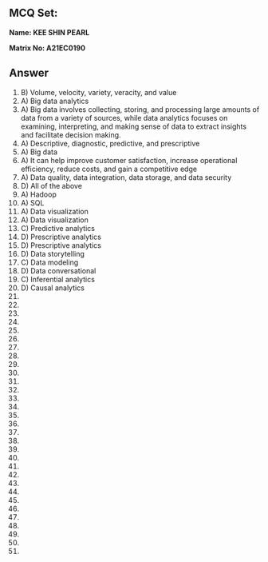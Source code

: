 ## MCQ Set:

**Name: KEE SHIN PEARL**

**Matrix No: A21EC0190**

## Answer
1. B) Volume, velocity, variety, veracity, and value
2. A) Big data analytics
3. A) Big data involves collecting, storing, and processing large amounts of data from a variety of sources, while data analytics focuses on examining, interpreting, and making sense of data to extract insights and facilitate decision making.
4. A) Descriptive, diagnostic, predictive, and prescriptive
5. A) Big data
6. A) It can help improve customer satisfaction, increase operational efficiency, reduce costs, and gain a competitive edge
7. A) Data quality, data integration, data storage, and data security
8. D) All of the above
9. A) Hadoop
10. A) SQL
11. A) Data visualization
12. A) Data visualization
13. C) Predictive analytics
14. D) Prescriptive analytics
15. D) Prescriptive analytics
16. D) Data storytelling
17. C) Data modeling
18. D) Data conversational
19. C) Inferential analytics
20. D) Causal analytics
21.
22.
23.
24.
25.
26.
27.
28.
29.
30.
31.
32.
33.
34.
35.
36.
37.
38.
39.
40.
41.
42.
43.
44.
45.
46.
47.
48.
49.
50.
51.


